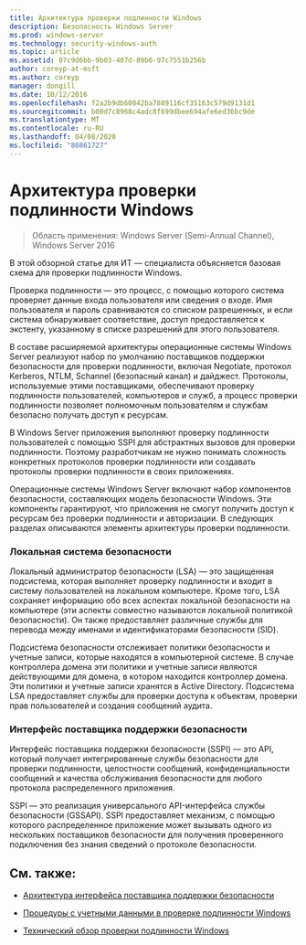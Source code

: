 ```yaml
---
title: Архитектура проверки подлинности Windows
description: Безопасность Windows Server
ms.prod: windows-server
ms.technology: security-windows-auth
ms.topic: article
ms.assetid: 07c9d6bb-9b03-407d-89b6-97c7551b256b
author: coreyp-at-msft
ms.author: coreyp
manager: dongill
ms.date: 10/12/2016
ms.openlocfilehash: f2a2b9db60842ba7889116cf35163c579d9131d1
ms.sourcegitcommit: b00d7c8968c4adc8f699dbee694afe6ed36bc9de
ms.translationtype: MT
ms.contentlocale: ru-RU
ms.lasthandoff: 04/08/2020
ms.locfileid: "80861727"
---
```

# <a name="windows-authentication-architecture"></a>Архитектура проверки подлинности Windows

>Область применения: Windows Server (Semi-Annual Channel), Windows Server 2016

В этой обзорной статье для ИТ — специалиста объясняется базовая схема для проверки подлинности Windows.

Проверка подлинности — это процесс, с помощью которого система проверяет данные входа пользователя или сведения о входе. Имя пользователя и пароль сравниваются со списком разрешенных, и если система обнаруживает соответствие, доступ предоставляется к экстенту, указанному в списке разрешений для этого пользователя.

В составе расширяемой архитектуры операционные системы Windows Server реализуют набор по умолчанию поставщиков поддержки безопасности для проверки подлинности, включая Negotiate, протокол Kerberos, NTLM, Schannel (безопасный канал) и дайджест. Протоколы, используемые этими поставщиками, обеспечивают проверку подлинности пользователей, компьютеров и служб, а процесс проверки подлинности позволяет полномочным пользователям и службам безопасно получать доступ к ресурсам.

В Windows Server приложения выполняют проверку подлинности пользователей с помощью SSPI для абстрактных вызовов для проверки подлинности. Поэтому разработчикам не нужно понимать сложность конкретных протоколов проверки подлинности или создавать протоколы проверки подлинности в своих приложениях.

Операционные системы Windows Server включают набор компонентов безопасности, составляющих модель безопасности Windows. Эти компоненты гарантируют, что приложения не смогут получить доступ к ресурсам без проверки подлинности и авторизации. В следующих разделах описываются элементы архитектуры проверки подлинности.

### <a name="local-security-authority"></a>Локальная система безопасности
Локальный администратор безопасности (LSA) — это защищенная подсистема, которая выполняет проверку подлинности и входит в систему пользователей на локальном компьютере. Кроме того, LSA сохраняет информацию обо всех аспектах локальной безопасности на компьютере (эти аспекты совместно называются локальной политикой безопасности). Он также предоставляет различные службы для перевода между именами и идентификаторами безопасности (SID).

Подсистема безопасности отслеживает политики безопасности и учетные записи, которые находятся в компьютерной системе. В случае контроллера домена эти политики и учетные записи являются действующими для домена, в котором находится контроллер домена. Эти политики и учетные записи хранятся в Active Directory. Подсистема LSA предоставляет службы для проверки доступа к объектам, проверки прав пользователей и создания сообщений аудита.

### <a name="security-support-provider-interface"></a>Интерфейс поставщика поддержки безопасности
Интерфейс поставщика поддержки безопасности (SSPI) — это API, который получает интегрированные службы безопасности для проверки подлинности, целостности сообщений, конфиденциальности сообщений и качества обслуживания безопасности для любого протокола распределенного приложения.

SSPI — это реализация универсального API-интерфейса службы безопасности (GSSAPI). SSPI предоставляет механизм, с помощью которого распределенное приложение может вызывать одного из нескольких поставщиков безопасности для получения проверенного подключения без знания сведений о протоколе безопасности.

## <a name="see-also"></a>См. также:

-   [Архитектура интерфейса поставщика поддержки безопасности](security-support-provider-interface-architecture.md)

-   [Процедуры с учетными данными в проверке подлинности Windows](credentials-processes-in-windows-authentication.md)

-   [Технический обзор проверки подлинности Windows](https://technet.microsoft.com/library/dn169029.aspx)


